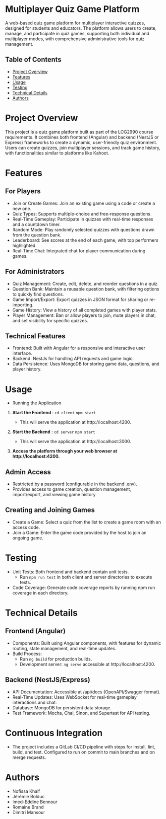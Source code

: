 # Multiplayer Quiz Game Platform

A web-based quiz game platform for multiplayer interactive quizzes, designed for students and educators. The platform allows users to create, manage, and participate in quiz games, supporting both individual and multiplayer modes, with comprehensive administrative tools for quiz management.

## Table of Contents
- [Project Overview](#project-overview)
- [Features](#features)
- [Usage](#usage)
- [Testing](#testing)
- [Technical Details](#technical-details)
- [Authors](#authors)


# Project Overview
This project is a quiz game platform built as part of the LOG2990 course requirements. It combines both frontend (Angular) and backend (NestJS or Express) frameworks to create a dynamic, user-friendly quiz environment. Users can create quizzes, join multiplayer sessions, and track game history, with functionalities similar to platforms like Kahoot.

# Features

## For Players
- Join or Create Games: Join an existing game using a code or create a new one.
- Quiz Types: Supports multiple-choice and free-response questions.
- Real-Time Gameplay: Participate in quizzes with real-time responses and a countdown timer.
- Random Mode: Play randomly selected quizzes with questions drawn from the question bank.
- Leaderboard: See scores at the end of each game, with top performers highlighted.
- Real-Time Chat: Integrated chat for player communication during games.

## For Administrators
- Quiz Management: Create, edit, delete, and reorder questions in a quiz.
- Question Bank: Maintain a reusable question bank, with filtering options to quickly find questions.
- Game Import/Export: Export quizzes in JSON format for sharing or re-importing.
- Game History: View a history of all completed games with player stats.
- Player Management: Ban or allow players to join, mute players in chat, and set visibility for specific quizzes.

## Technical Features
- Frontend: Built with Angular for a responsive and interactive user interface.
- Backend: NestJs for handling API requests and game logic.
- Data Persistence: Uses MongoDB for storing game data, questions, and player history.


# Usage

- Running the Application
1. **Start the Frontend** : 
    `cd client`
    `npm start`
    - This will serve the application at http://localhost:4200.

2. **Start the Backend** : 
    `cd server`
    `npm start`
    - This will serve the application at http://localhost:3000.

3. **Access the platform through your web browser at http://localhost:4200.**

## Admin Access

- Restricted by a password (configurable in the backend .env).
- Provides access to game creation, question management, import/export, and viewing game history

## Creating and Joining Games

- Create a Game: Select a quiz from the list to create a game room with an access code.
- Join a Game: Enter the game code provided by the host to join an ongoing game.

# Testing

- Unit Tests: Both frontend and backend contain unit tests.
    - Run `npm run test` in both client and server directories to execute tests.
- Code Coverage: Generate code coverage reports by running npm run coverage in each directory.

# Technical Details

## Frontend (Angular)
- Components: Built using Angular components, with features for dynamic routing, state management, and real-time updates.
- Build Process:
    - Run `ng build` for production builds.
    - Development server: `ng serve` accessible at http://localhost:4200.

## Backend (NestJS/Express)

- API Documentation: Accessible at /api/docs (OpenAPI/Swagger format).
- Real-Time Updates: Uses WebSocket for real-time gameplay interactions and chat.
- Database: MongoDB for persistent data storage.
- Test Framework: Mocha, Chai, Sinon, and Supertest for API testing.

# Continuous Integration

- The project includes a GitLab CI/CD pipeline with steps for install, lint, build, and test. Configured to run on commit to main branches and on merge requests.

# Authors
- Nofissa Khaif
- Jérémie Bolduc
- Imed-Eddine Bennour
- Romaine Brand
- Dimitri Mansour
